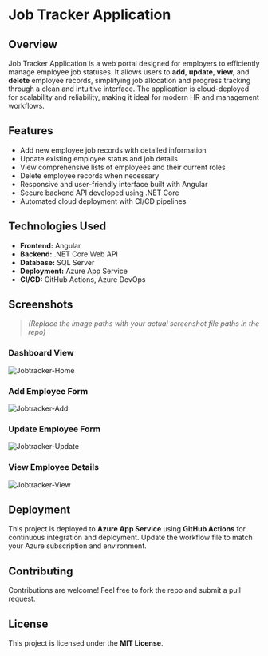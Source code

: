 # Job Tracker Application

## Overview
Job Tracker Application is a web portal designed for employers to efficiently manage employee job statuses. It allows users to **add**, **update**, **view**, and **delete** employee records, simplifying job allocation and progress tracking through a clean and intuitive interface. The application is cloud-deployed for scalability and reliability, making it ideal for modern HR and management workflows.

## Features
- Add new employee job records with detailed information  
- Update existing employee status and job details  
- View comprehensive lists of employees and their current roles  
- Delete employee records when necessary  
- Responsive and user-friendly interface built with Angular  
- Secure backend API developed using .NET Core  
- Automated cloud deployment with CI/CD pipelines  

## Technologies Used
- **Frontend:** Angular  
- **Backend:** .NET Core Web API  
- **Database:** SQL Server  
- **Deployment:** Azure App Service  
- **CI/CD:** GitHub Actions, Azure DevOps  

## Screenshots

> *(Replace the image paths with your actual screenshot file paths in the repo)*

### Dashboard View  
![Jobtracker-Home](https://github.com/user-attachments/assets/5d57eec8-3b50-40d7-8c97-0d68fc4af446)

### Add Employee Form  
![Jobtracker-Add](https://github.com/user-attachments/assets/03958b1f-5807-4020-912c-4431d0223d3a)

### Update Employee Form
![Jobtracker-Update](https://github.com/user-attachments/assets/b4fc7fd3-37ae-466b-b8c6-2c98b619d669)

### View Employee Details 
![Jobtracker-View](https://github.com/user-attachments/assets/b2e3e3f2-c019-4f13-8592-c315f683df31)


## Deployment
This project is deployed to **Azure App Service** using **GitHub Actions** for continuous integration and deployment. Update the workflow file to match your Azure subscription and environment.

## Contributing
Contributions are welcome! Feel free to fork the repo and submit a pull request.

## License
This project is licensed under the **MIT License**.
